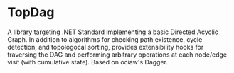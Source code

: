 # TopDag
A library targeting .NET Standard implementing a basic Directed Acyclic Graph. In addition to algorithms for checking path existence, cycle detection, and topologocal sorting, provides extensibility hooks for traversing the DAG and performing arbitrary operations at each node/edge visit (with cumulative state). Based on ociaw's Dagger.
